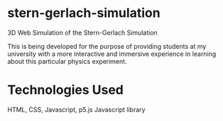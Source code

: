 # stern-gerlach-simulation

3D Web Simulation of the Stern-Gerlach Simulation

This is being developed for the purpose of providing students at my university with a more interactive and immersive experience in learning about this particular physics experiment.

# Technologies Used

HTML, CSS, Javascript, p5.js Javascript library

